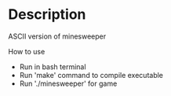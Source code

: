 # Description
ASCII version of minesweeper

How to use
- Run in bash terminal
- Run 'make' command to compile executable
- Run './minesweeper' for game
